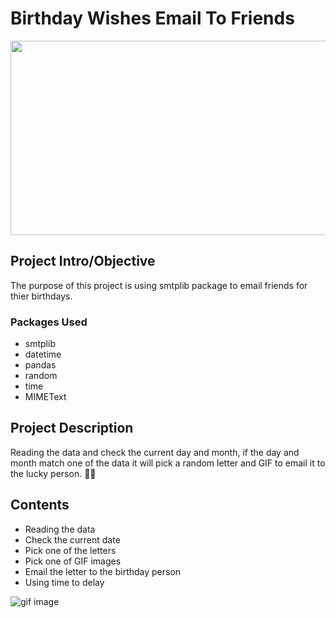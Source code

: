 # Birthday Wishes Email To Friends

<img src="https://thumbs.dreamstime.com/b/birthday-header-colored-balloons-confetti-explosion-colored-balloons-confetti-text-happy-birthday-white-113056426.jpg" alt="" width="800" height="311" />

## Project Intro/Objective

The purpose of this project is using smtplib package to email friends for thier birthdays.

### Packages Used
* smtplib
* datetime
* pandas
* random
* time
* MIMEText


## Project Description

Reading the data and check the current day and month, if the day and month match one of the data
it will pick a random letter and GIF to email it to the lucky person. 🥳🎉


## Contents

- Reading the data
- Check the current date
- Pick one of the letters
- Pick one of GIF images
- Email the letter to the birthday person
- Using time to delay 


 ![gif image](https://media.giphy.com/media/5sgUUvcbSmY12/giphy.gif)



